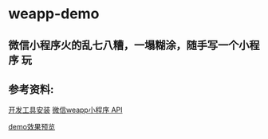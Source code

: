 # weapp-demo
## 微信小程序火的乱七八糟，一塌糊涂，随手写一个小程序 玩
## 参考资料:
[开发工具安装](https://github.com/gavinkwoe/weapp-ide-crack)
[微信weapp小程序 API](http://wxopen.notedown.cn/)

[demo效果预览](http://donglegend.com/effects/weapp-demo/image/weapp.gif)